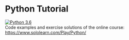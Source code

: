 # Python Tutorial
[![Python 3.6](https://img.shields.io/badge/python-3.6-green.svg)](https://www.python.org/downloads/release/python-360/)   
Code examples and exercise solutions of the online course: https://www.sololearn.com/Play/Python/
